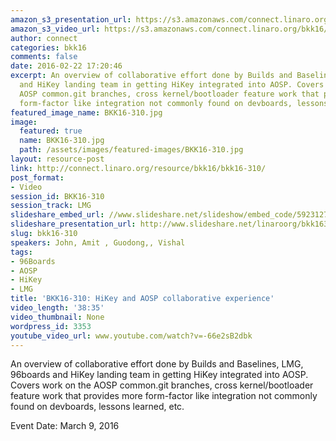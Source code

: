 ```yaml
---
amazon_s3_presentation_url: https://s3.amazonaws.com/connect.linaro.org/bkk16/Presentations/Wednesday/BKK16-310.pdf
amazon_s3_video_url: https://s3.amazonaws.com/connect.linaro.org/bkk16/Videos/Wednesday/BKK16-310%20HiKey%20and%20AOSP%20collaborative%20experience.mp4
author: connect
categories: bkk16
comments: false
date: 2016-02-22 17:20:46
excerpt: An overview of collaborative effort done by Builds and Baselines, LMG, 96boards
  and HiKey landing team in getting HiKey integrated into AOSP. Covers work on the
  AOSP common.git branches, cross kernel/bootloader feature work that provides more
  form-factor like integration not commonly found on devboards, lessons learned, etc.
featured_image_name: BKK16-310.jpg
image:
  featured: true
  name: BKK16-310.jpg
  path: /assets/images/featured-images/BKK16-310.jpg
layout: resource-post
link: http://connect.linaro.org/resource/bkk16/bkk16-310/
post_format:
- Video
session_id: BKK16-310
session_track: LMG
slideshare_embed_url: //www.slideshare.net/slideshow/embed_code/59231270
slideshare_presentation_url: http://www.slideshare.net/linaroorg/bkk16310-the-hikey-aosp-collaborative-experience
slug: bkk16-310
speakers: John, Amit , Guodong,, Vishal
tags:
- 96Boards
- AOSP
- HiKey
- LMG
title: 'BKK16-310: HiKey and AOSP collaborative experience'
video_length: '38:35'
video_thumbnail: None
wordpress_id: 3353
youtube_video_url: www.youtube.com/watch?v=-66e2sB2dbk
---
```


An overview of collaborative effort done by Builds and Baselines, LMG, 96boards and HiKey landing team in getting HiKey integrated into AOSP. Covers work on the AOSP common.git branches, cross kernel/bootloader feature work that provides more form-factor like integration not commonly found on devboards, lessons learned, etc.

Event Date: March 9, 2016